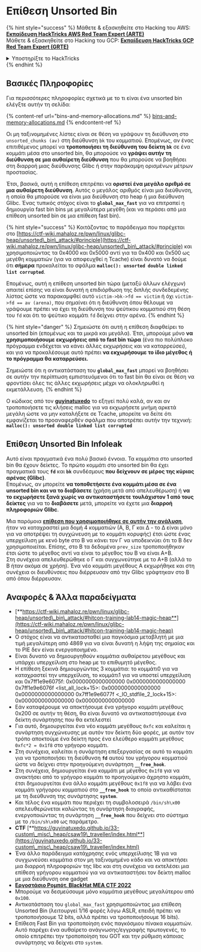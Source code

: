 # Επίθεση Unsorted Bin

{% hint style="success" %}
Μάθετε & εξασκηθείτε στο Hacking του AWS:<img src="/.gitbook/assets/arte.png" alt="" data-size="line">[**Εκπαίδευση HackTricks AWS Red Team Expert (ARTE)**](https://training.hacktricks.xyz/courses/arte)<img src="/.gitbook/assets/arte.png" alt="" data-size="line">\
Μάθετε & εξασκηθείτε στο Hacking του GCP: <img src="/.gitbook/assets/grte.png" alt="" data-size="line">[**Εκπαίδευση HackTricks GCP Red Team Expert (GRTE)**<img src="/.gitbook/assets/grte.png" alt="" data-size="line">](https://training.hacktricks.xyz/courses/grte)

<details>

<summary>Υποστηρίξτε το HackTricks</summary>

* Ελέγξτε τα [**σχέδια συνδρομής**](https://github.com/sponsors/carlospolop)!
* **Εγγραφείτε** στην 💬 [**ομάδα Discord**](https://discord.gg/hRep4RUj7f) ή στην [**ομάδα telegram**](https://t.me/peass) ή **ακολουθήστε** μας στο **Twitter** 🐦 [**@hacktricks\_live**](https://twitter.com/hacktricks\_live)**.**
* **Μοιραστείτε κόλπα χάκερ κάνοντας υποβολή PRs** στα αποθετήρια του [**HackTricks**](https://github.com/carlospolop/hacktricks) και [**HackTricks Cloud**](https://github.com/carlospolop/hacktricks-cloud) στο GitHub.

</details>
{% endhint %}

## Βασικές Πληροφορίες

Για περισσότερες πληροφορίες σχετικά με το τι είναι ένα unsorted bin ελέγξτε αυτήν τη σελίδα:

{% content-ref url="bins-and-memory-allocations.md" %}
[bins-and-memory-allocations.md](bins-and-memory-allocations.md)
{% endcontent-ref %}

Οι μη ταξινομημένες λίστες είναι σε θέση να γράψουν τη διεύθυνση στο `unsorted_chunks (av)` στη διεύθυνση `bk` του κομματιού. Επομένως, αν ένας επιτιθέμενος μπορεί να **τροποποιήσει τη διεύθυνση του δείκτη `bk`** σε ένα κομμάτι μέσα στο unsorted bin, θα μπορούσε να **γράψει αυτήν τη διεύθυνση σε μια αυθαίρετη διεύθυνση** που θα μπορούσε να βοηθήσει στη διαρροή μιας διεύθυνσης Glibc ή στην παράκαμψη ορισμένων μέτρων προστασίας.

Έτσι, βασικά, αυτή η επίθεση επιτρέπει να **οριστεί ένα μεγάλο αριθμό σε μια αυθαίρετη διεύθυνση**. Αυτός ο μεγάλος αριθμός είναι μια διεύθυνση, η οποία θα μπορούσε να είναι μια διεύθυνση στο heap ή μια διεύθυνση Glibc. Ένας τυπικός στόχος είναι το **`global_max_fast`** για να επιτραπεί η δημιουργία fast bin bins με μεγαλύτερα μεγέθη (και να περάσει από μια επίθεση unsorted bin σε μια επίθεση fast bin).

{% hint style="success" %}
Κοιτάζοντας το παράδειγμα που παρέχεται στο [https://ctf-wiki.mahaloz.re/pwn/linux/glibc-heap/unsorted\_bin\_attack/#principle](https://ctf-wiki.mahaloz.re/pwn/linux/glibc-heap/unsorted\_bin\_attack/#principle) και χρησιμοποιώντας τα 0x4000 και 0x5000 αντί για τα 0x400 και 0x500 ως μεγέθη κομματιών (για να αποφευχθεί η Tcache) είναι δυνατό να δούμε ότι **σήμερα** προκαλείται το σφάλμα **`malloc(): unsorted double linked list corrupted`**.

Επομένως, αυτή η επίθεση unsorted bin τώρα (μεταξύ άλλων ελέγχων) απαιτεί επίσης να είναι δυνατή η επιδιόρθωση της διπλής συνδεδεμένης λίστας ώστε να παρακαμφθεί αυτό `victim->bk->fd == victim` ή όχι `victim->fd == av (arena)`, που σημαίνει ότι η διεύθυνση όπου θέλουμε να γράψουμε πρέπει να έχει τη διεύθυνση του ψεύτικου κομματιού στη θέση του `fd` και ότι το ψεύτικο κομμάτι `fd` δείχνει στην αρένα.
{% endhint %}

{% hint style="danger" %}
Σημειώστε ότι αυτή η επίθεση διαφθείρει το unsorted bin (επομένως και τα μικρά και μεγάλα). Έτσι, μπορούμε μόνο **να χρησιμοποιήσουμε εκχωρήσεις από το fast bin τώρα** (ένα πιο πολύπλοκο πρόγραμμα ενδέχεται να κάνει άλλες εκχωρήσεις και να καταρρεύσει), και για να προκαλέσουμε αυτό πρέπει **να εκχωρήσουμε το ίδιο μέγεθος ή το πρόγραμμα θα καταρρεύσει.**

Σημειώστε ότι η αντικατάσταση του **`global_max_fast`** μπορεί να βοηθήσει σε αυτήν την περίπτωση εμπιστευόμενοι ότι το fast bin θα είναι σε θέση να φροντίσει όλες τις άλλες εκχωρήσεις μέχρι να ολοκληρωθεί η εκμετάλλευση.
{% endhint %}

Ο κώδικας από τον [**guyinatuxedo**](https://guyinatuxedo.github.io/31-unsortedbin\_attack/unsorted\_explanation/index.html) το εξηγεί πολύ καλά, αν και αν τροποποιήσετε τις κλήσεις malloc για να εκχωρήσετε μνήμη αρκετά μεγάλη ώστε να μην καταλήξετε σε Tcache, μπορείτε να δείτε ότι εμφανίζεται το προαναφερθέν σφάλμα που αποτρέπει αυτήν την τεχνική: **`malloc(): unsorted double linked list corrupted`**

## Επίθεση Unsorted Bin Infoleak

Αυτό είναι πραγματικά ένα πολύ βασικό έννοια. Τα κομμάτια στο unsorted bin θα έχουν δείκτες. Το πρώτο κομμάτι στο unsorted bin θα έχει πραγματικά τους **`fd`** και **`bk`** συνδέσμους **που δείχνουν σε μέρος της κύριας αρένας (Glibc)**.\
Επομένως, αν μπορείτε **να τοποθετήσετε ένα κομμάτι μέσα σε ένα unsorted bin και να το διαβάσετε** (χρήση μετά από απελευθέρωση) ή **να το εκχωρήσετε ξανά χωρίς να αντικαταστήσετε τουλάχιστον 1 από τους δείκτες** για να το **διαβάσετε** μετά, μπορείτε να έχετε μια **διαρροή πληροφοριών Glibc**.

Μια παρόμοια [**επίθεση που χρησιμοποιήθηκε σε αυτήν την ανάλυση**](https://guyinatuxedo.github.io/33-custom\_misc\_heap/csaw18\_alienVSsamurai/index.html), ήταν να καταχραστεί μια δομή 4 κομματιών (Α, Β, Γ και Δ - το Δ είναι μόνο για να αποτρέψει τη συγχώνευση με το κομμάτι κορυφής) έτσι ώστε ένας υπερχείλιση με κενό byte στο Β να κάνει τον Γ να υποδεικνύει ότι το Β δεν χρησιμοποιείται. Επίσης, στο Β τα δεδομένα `prev_size` τροποποιήθηκαν έτσι ώστε το μέγεθος αντί να είναι το μέγεθος του Β να είναι Α+Β.\
Στη συνέχεια απελευθερώθηκε ο Γ και συγχωνεύτηκε με το Α+Β (αλλά το Β ήταν ακόμα σε χρήση). Ένα νέο κομμάτι μεγέθους Α εκχωρήθηκε και στη συνέχεια οι διευθύνσεις που διέρρευσαν από την Glibc γράφτηκαν στο Β από όπου διέρρευσαν.

## Αναφορές & Άλλα παραδείγματα

* [**https://ctf-wiki.mahaloz.re/pwn/linux/glibc-heap/unsorted\_bin\_attack/#hitcon-training-lab14-magic-heap**](https://ctf-wiki.mahaloz.re/pwn/linux/glibc-heap/unsorted\_bin\_attack/#hitcon-training-lab14-magic-heap)
* Ο στόχος είναι να αντικατασταθεί μια παγκόσμια μεταβλητή με μια τιμή μεγαλύτερη από 4869 για να είναι δυνατή η λήψη της σημαίας και το PIE δεν είναι ενεργοποιημένο.
* Είναι δυνατό να δημιουργηθούν κομμάτια αυθαίρετου μεγέθους και υπάρχει υπερχείλιση στο heap με το επιθυμητό μέγεθος.
* Η επίθεση ξεκινά δημιουργώντας 3 κομμάτια: το κομμάτι0 για να καταχραστεί την υπερχείλιση, το κομμάτι1 για να υποστεί υπερχείλιση και
</strong>0x7ff1e9e6075f: 0x0000000000000000      0x0000000000000000
0x7ff1e9e6076f &#x3C;list_all_lock+15>:      0x0000000000000000      0x0000000000000000
0x7ff1e9e6077f &#x3C;_IO_stdfile_2_lock+15>: 0x0000000000000000      0x0000000000000000
</code></pre>
* Εάν καταφέρουμε να αποκτήσουμε ένα γρήγορο κομμάτι μεγέθους 0x200 σε αυτήν τη θέση, θα είναι δυνατό να αντικαταστήσουμε ένα δείκτη συνάρτησης που θα εκτελεστεί
* Για αυτό, δημιουργείται ένα νέο κομμάτι μεγέθους `0xfc` και καλείται η συνάρτηση συγχώνευσης με αυτόν τον δείκτη δύο φορές, με αυτόν τον τρόπο αποκτούμε ένα δείκτη προς ένα ελεύθερο κομμάτι μεγέθους `0xfc*2 = 0x1f8` στο γρήγορο κομμάτι.
* Στη συνέχεια, καλείται η συνάρτηση επεξεργασίας σε αυτό το κομμάτι για να τροποποιήσει τη διεύθυνση **`fd`** αυτού του γρήγορου κομματιού ώστε να δείχνει στην προηγούμενη συνάρτηση **`__free_hook`**.
* Στη συνέχεια, δημιουργείται ένα κομμάτι με μέγεθος `0x1f8` για να ανακτήσει από το γρήγορο κομμάτι το προηγούμενο άχρηστο κομμάτι, έτσι δημιουργείται ένα άλλο κομμάτι μεγέθους `0x1f8` για να λάβει ένα κομμάτι γρήγορου κομματιού στο **`__free_hook`** το οποίο αντικαθίσταται με τη διεύθυνση της συνάρτησης **`system`**.
* Και τέλος ένα κομμάτι που περιέχει τη συμβολοσειρά `/bin/sh\x00` απελευθερώνεται καλώντας τη συνάρτηση διαγραφής, ενεργοποιώντας τη συνάρτηση **`__free_hook`** που δείχνει στο σύστημα με το `/bin/sh\x00` ως παράμετρο.
* **CTF** [**https://guyinatuxedo.github.io/33-custom\_misc\_heap/csaw19\_traveller/index.html**](https://guyinatuxedo.github.io/33-custom\_misc\_heap/csaw19\_traveller/index.html)
* Ένα άλλο παράδειγμα κατάχρησης ενός υπερχείλισης 1B για να συγχωνεύσει κομμάτια στον μη ταξινομημένο κάδο και να αποκτήσει μια διαρροή πληροφοριών της libc και στη συνέχεια να εκτελέσει μια επίθεση γρήγορου κομματιού για να αντικαταστήσει τον δείκτη malloc με μια διεύθυνση one gadget
* [**Εργοστάσιο Ρομπότ. BlackHat MEA CTF 2022**](https://7rocky.github.io/en/ctf/other/blackhat-ctf/robot-factory/)
* Μπορούμε να δεσμεύσουμε μόνο κομμάτια μεγέθους μεγαλύτερου από `0x100`.
* Αντικατάσταση του `global_max_fast` χρησιμοποιώντας μια επίθεση Unsorted Bin (λειτουργεί 1/16 φορές λόγω ASLR, επειδή πρέπει να τροποποιήσουμε 12 bits, αλλά πρέπει να τροποποιήσουμε 16 bits).
* Επίθεση Fast Bin για τροποποίηση ενός παγκόσμιου πίνακα κομματιών. Αυτό παρέχει ένα αυθαίρετο ανάγνωσης/εγγραφής πρωτογενές, το οποίο επιτρέπει την τροποποίηση του GOT και την ρύθμιση κάποιας συνάρτησης να δείχνει στο `system`.
